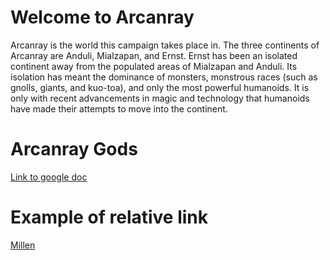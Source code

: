 # Welcome to Arcanray

Arcanray is the world this campaign takes place in. The three continents of Arcanray are Anduli, Mialzapan, and Ernst. Ernst has been an isolated continent away from the populated areas of Mialzapan and Anduli. Its isolation has meant the dominance of monsters, monstrous races (such as gnolls, giants, and kuo-toa), and only the most powerful humanoids. It is only with recent advancements in magic and technology that humanoids have made their attempts to move into the continent.  

# Arcanray Gods 

[Link to google doc](https://docs.google.com/document/d/1DoVYakwqpCyP7oCMKkyvzbfj85VxjwmORbBE5R_ihQk/edit?usp=sharing)

# Example of relative link

[Millen](NPCs/Inn_NPCs/Millen.md)
